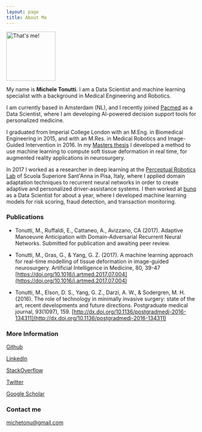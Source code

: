 ```yaml
---
layout: page
title: About Me
---
```


<img src="https://i.imgur.com/qV6WVP8.jpg" alt="That's me!" width="130" height="130"/>

My name is **Michele Tonutti**. I am a Data Scientist and machine learning specialist with a background in Medical Engineering and Robotics. 

I am currently based in Amsterdam (NL), and I recently joined [Pacmed](https://pacmed.ai/en/) as a Data Scientist, where I am developing AI-powered decision support tools for personalized medicine.

I graduated from Imperial College London with an M.Eng. in Biomedical Engineering in 2015, and with an M.Res. in Medical Robotics and Image-Guided Intervention in 2016. In my [Masters thesis](https://www.researchgate.net/publication/320101572_A_Data-driven_Method_for_Real-time_Modelling_of_Brain_Tumour_Deformation?_iepl%5BviewId%5D=NiWQ09wFo0rIR1OoHuSQIVpL&_iepl%5BprofilePublicationItemVariant%5D=default&_iepl%5Bcontexts%5D%5B0%5D=prfpi&_iepl%5BtargetEntityId%5D=PB%3A320101572&_iepl%5BinteractionType%5D=publicationTitle) I developed a method to use machine learning to compute soft tissue deformation in real time, for augmented reality applications in neurosurgery. 

In 2017 I worked as a researcher in deep learning at the [Perceptual Robotics Lab](http://www.percro.org/) of Scuola Superiore Sant'Anna in Pisa, Italy, where I applied domain adaptation techniques to recurrent neural networks in order to create adaptive and personalized driver-assistance systems. I then worked at [bunq](http://www.bunq.com/) as a Data Scientist for about a year, where I developed machine learning models for risk scoring, fraud detection, and transaction monitoring.


### Publications

- Tonutti, M., Ruffaldi, E., Cattaneo, A., Avizzano, CA (2017). Adaptive Manoeuvre Anticipation with Domain-Adversarial Recurrent Neural Networks. Submitted for publication and awaiting peer review.

- Tonutti, M., Gras, G., & Yang, G. Z. (2017). A machine learning approach for real-time modelling of tissue deformation in image-guided neurosurgery. Artificial Intelligence in Medicine, 80, 39-47 [https://doi.org/10.1016/j.artmed.2017.07.004](https://doi.org/10.1016/j.artmed.2017.07.004)

- Tonutti, M., Elson, D. S., Yang, G. Z., Darzi, A. W., & Sodergren, M. H. (2016). The role of technology in minimally invasive surgery: state of the art, recent developments and future directions. Postgraduate medical journal, 93(1097), 159. [http://dx.doi.org/10.1136/postgradmedj-2016-134311](http://dx.doi.org/10.1136/postgradmedj-2016-134311)


### More Information

[Github](https://github.com/michetonu)

[LinkedIn](https://www.linkedin.com/in/micheletonutti/)

[StackOverflow](https://stackoverflow.com/users/5236005/michetonu)

[Twitter](https://twitter.com/MicTonu)

[Google Scholar](https://scholar.google.com/citations?user=prnmvyIAAAAJ&hl=en)

### Contact me

[michetonu@gmail.com](mailto:michetonu@gmail.com)
